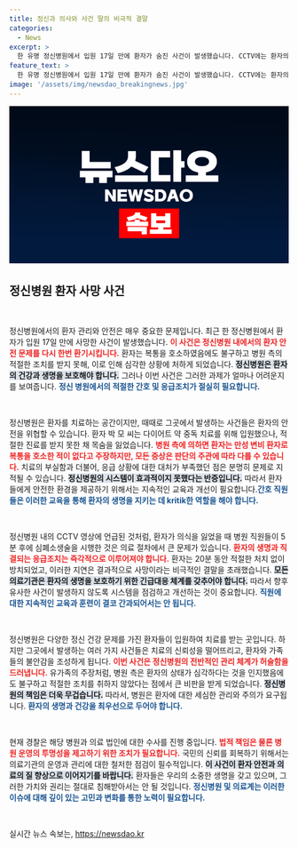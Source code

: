 ```yaml
---
title: 정신과 의사와 사건 딸의 비극적 결말
categories:
  - News
excerpt: >
  한 유명 정신병원에서 입원 17일 만에 환자가 숨진 사건이 발생했습니다. CCTV에는 환자의 손발을 묶고 아무런 응급조치 없이 방치하는 충격적인 모습이 담겼습니다. 경찰은 병원 관계자들을 의료법 위반 혐의로 수사 중입니다.
feature_text: >
  한 유명 정신병원에서 입원 17일 만에 환자가 숨진 사건이 발생했습니다. CCTV에는 환자의 손발을 묶고 아무런 응급조치 없이 방치하는 충격적인 모습이 담겼습니다. 경찰은 병원 관계자들을 의료법 위반 혐의로 수사 중입니다.
image: '/assets/img/newsdao_breakingnews.jpg'
---
```


<p><img src="/assets/img/newsdao_breakingnews.jpg" alt="implanttips 속보" /></p>

<h2 data-ke-size="size26">정신병원 환자 사망 사건</h2>

<p data-ke-size="size16">&nbsp;</p>

<p>정신병원에서의 환자 관리와 안전은 매우 중요한 문제입니다. 최근 한 정신병원에서 환자가 입원 17일 만에 사망한 사건이 발생했습니다. <b><span style="color: #ee2323;">이 사건은 정신병원 내에서의 환자 안전 문제를 다시 한번 환기시킵니다.</span></b> 환자는 복통을 호소하였음에도 불구하고 병원 측의 적절한 조치를 받지 못해, 이로 인해 심각한 상황에 처하게 되었습니다. <b><span style="background-color: #21538527;">정신병원은 환자의 건강과 생명을 보호해야 합니다.</span></b> 그러나 이번 사건은 그러한 과제가 얼마나 어려운지를 보여줍니다. <b><span style="color: #1a5490;">정신 병원에서의 적절한 간호 및 응급조치가 절실히 필요합니다.</span></b></p>

<p data-ke-size="size16">&nbsp;</p>

<p>정신병원은 환자를 치료하는 공간이지만, 때때로 그곳에서 발생하는 사건들은 환자의 안전을 위협할 수 있습니다. 환자 박 모 씨는 다이어트 약 중독 치료를 위해 입원했으나, 적절한 진료를 받지 못한 채 목숨을 잃었습니다. <b><span style="color: #ee2323;">병원 측에 의하면 환자는 만성 변비 환자로 복통을 호소한 적이 없다고 주장하지만, 모든 증상은 판단의 주관에 따라 다를 수 있습니다.</span></b> 치료의 부실함과 더불어, 응급 상황에 대한 대처가 부족했던 점은 분명히 문제로 지적될 수 있습니다. <b><span style="background-color: #21538527;">정신병원의 시스템이 효과적이지 못했다는 반증입니다.</span></b> 따라서 환자들에게 안전한 환경을 제공하기 위해서는 지속적인 교육과 개선이 필요합니다.<b><span style="color: #1a5490;">간호 직원들은 이러한 교육을 통해 환자의 생명을 지키는 데 kritik한 역할을 해야 합니다.</span></b></p>

<p data-ke-size="size16">&nbsp;</p>

<p>정신병원 내의 CCTV 영상에 언급된 것처럼, 환자가 의식을 잃었을 때 병원 직원들이 5분 후에 심폐소생술을 시행한 것은 의료 절차에서 큰 문제가 있습니다. <b><span style="color: #ee2323;">환자의 생명과 직결되는 응급조치는 즉각적으로 이루어져야 합니다.</span></b> 환자는 20분 동안 적절한 처치 없이 방치되었고, 이러한 지연은 결과적으로 사망이라는 비극적인 결말을 초래했습니다. <b><span style="background-color: #21538527;">모든 의료기관은 환자의 생명을 보호하기 위한 긴급대응 체계를 갖추어야 합니다.</span></b> 따라서 향후 유사한 사건이 발생하지 않도록 시스템을 점검하고 개선하는 것이 중요합니다. <b><span style="color: #1a5490;">직원에 대한 지속적인 교육과 훈련이 결코 간과되어서는 안 됩니다.</span></b></p>

<p data-ke-size="size16">&nbsp;</p>

<p>정신병원은 다양한 정신 건강 문제를 가진 환자들이 입원하여 치료를 받는 곳입니다. 하지만 그곳에서 발생하는 여러 가지 사건들은 치료의 신뢰성을 떨어뜨리고, 환자와 가족들의 불안감을 조성하게 됩니다. <b><span style="color: #ee2323;">이번 사건은 정신병원의 전반적인 관리 체계가 허술함을 드러냅니다.</span></b> 유가족의 주장처럼, 병원 측은 환자의 상태가 심각하다는 것을 인지했음에도 불구하고 적절한 조치를 취하지 않았다는 점에서 큰 비판을 받게 되었습니다. <b><span style="background-color: #21538527;">정신병원의 책임은 더욱 무겁습니다.</span></b> 따라서, 병원은 환자에 대한 세심한 관리와 주의가 요구됩니다. <b><span style="color: #1a5490;">환자의 생명과 건강을 최우선으로 두어야 합니다.</span></b></p>

<p data-ke-size="size16">&nbsp;</p>

<p>현재 경찰은 해당 병원과 의료 법인에 대한 수사를 진행 중입니다. <b><span style="color: #ee2323;">법적 책임은 물론 병원 운영의 투명성을 제고하기 위한 조치가 필요합니다.</span></b> 국민의 신뢰를 회복하기 위해서는 의료기관의 운영과 관리에 대한 철저한 점검이 필수적입니다. <b><span style="background-color: #21538527;">이 사건이 환자 안전과 의료의 질 향상으로 이어지기를 바랍니다.</span></b> 환자들은 우리의 소중한 생명을 갖고 있으며, 그러한 가치와 권리는 절대로 침해받아서는 안 될 것입니다. <b><span style="color: #1a5490;">정신병원 및 의료계는 이러한 이슈에 대해 깊이 있는 고민과 변화를 통한 노력이 필요합니다.</span></b></p>

<p data-ke-size="size16">&nbsp;</p>
실시간 뉴스 속보는, <a href="https://newsdao.kr" rel="dofollow">https://newsdao.kr</a>


